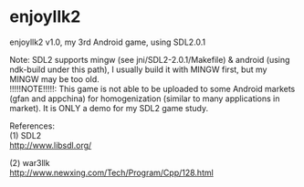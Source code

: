 enjoyllk2
=========

enjoyllk2 v1.0, my 3rd Android game, using SDL2.0.1

Note: SDL2 supports mingw (see jni/SDL2-2.0.1/Makefile) & android (using ndk-build under this path), I usually build it with MINGW first, but my MINGW may be too old.  
!!!!!NOTE!!!!!: This game is not able to be uploaded to some Android markets (gfan and appchina) for homogenization (similar to many applications in market). It is ONLY a demo for my SDL2 game study.  

References:  
(1) SDL2  
	http://www.libsdl.org/  

(2) war3llk  
	http://www.newxing.com/Tech/Program/Cpp/128.html  
